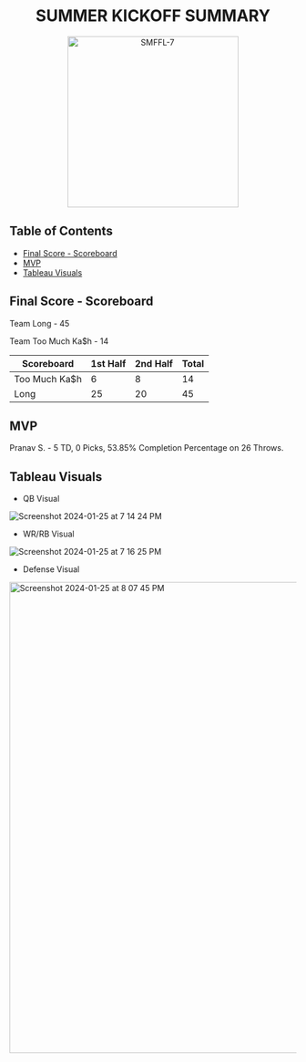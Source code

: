 <h1 align="center">SUMMER KICKOFF SUMMARY</h1>

<p align="center">
  <img src="https://github.com/jgeorg24/SMFFL_Stats/assets/135657590/f98765f2-907a-4a99-a3d3-cbf92329ba27" alt="SMFFL-7" width="300"/>
</p>

## Table of Contents
- [Final Score - Scoreboard](#final-score---scoreboard)
- [MVP](#mvp)
- [Tableau Visuals](#tableau-visuals)
  
## Final Score - Scoreboard
Team Long - 45

Team Too Much Ka$h - 14

| Scoreboard       | 1st Half | 2nd Half | Total |
|------------------|----------|----------|-------|
| Too Much Ka$h    | 6        | 8        | 14    |
| Long             | 25       | 20       | 45    |


## MVP

Pranav S. - 5 TD, 0 Picks, 53.85% Completion Percentage on 26 Throws. 

## Tableau Visuals
- QB Visual
  
![Screenshot 2024-01-25 at 7 14 24 PM](https://github.com/jgeorg24/SMFFL_STATISTICS/assets/135657590/0b0802dd-27a8-408e-a5c9-70b5ba5a37e2)

- WR/RB Visual

![Screenshot 2024-01-25 at 7 16 25 PM](https://github.com/jgeorg24/SMFFL_STATISTICS/assets/135657590/e7694dd5-ad0b-439c-9daa-2ea88841cd21)

- Defense Visual

<img width="826" alt="Screenshot 2024-01-25 at 8 07 45 PM" src="https://github.com/jgeorg24/SMFFL_STATISTICS/assets/135657590/869aa7a2-38ca-4f7c-a4c3-0facf98054b7">

